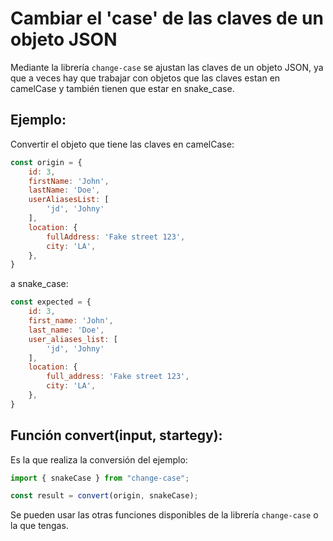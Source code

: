 # Cambiar el 'case' de las claves de un objeto JSON

Mediante la librería `change-case` se ajustan las claves de un objeto JSON, ya que a veces hay que trabajar con objetos que las claves estan en camelCase y también tienen que estar en snake_case.

## Ejemplo:

Convertir el objeto que tiene las claves en camelCase:
```js
const origin = {
    id: 3,
    firstName: 'John',
    lastName: 'Doe',
    userAliasesList: [
        'jd', 'Johny'
    ],
    location: {
        fullAddress: 'Fake street 123',
        city: 'LA',
    },
}
```
a snake_case:
```js
const expected = {
    id: 3,
    first_name: 'John',
    last_name: 'Doe',
    user_aliases_list: [
        'jd', 'Johny'
    ],
    location: {
        full_address: 'Fake street 123',
        city: 'LA',
    },
}
```

## Función convert(input, startegy):

Es la que realiza la conversión del ejemplo:
```js
import { snakeCase } from "change-case";

const result = convert(origin, snakeCase);
```

Se pueden usar las otras funciones disponibles de la librería `change-case` o la que tengas.